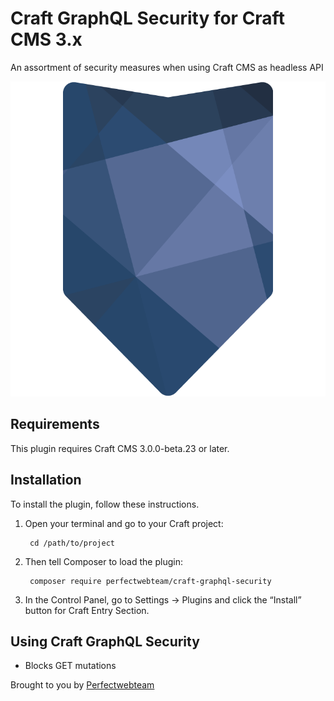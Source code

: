 # Craft GraphQL Security for Craft CMS 3.x

An assortment of security measures when using Craft CMS as headless API

![Screenshot](resources/img/plugin-logo.png)

## Requirements

This plugin requires Craft CMS 3.0.0-beta.23 or later.

## Installation

To install the plugin, follow these instructions.

1. Open your terminal and go to your Craft project:

        cd /path/to/project

2. Then tell Composer to load the plugin:

        composer require perfectwebteam/craft-graphql-security

3. In the Control Panel, go to Settings → Plugins and click the “Install” button for Craft Entry Section.

## Using Craft GraphQL Security

 - Blocks GET mutations

Brought to you by [Perfectwebteam](https://perfectwebteam.nl/)
